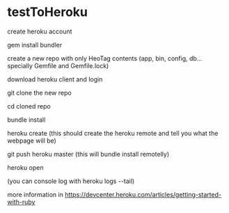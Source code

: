 # testToHeroku

create heroku account

gem install bundler

create a new repo with only HeoTag contents (app, bin, config, db... specially Gemfile and Gemfile.lock)

download heroku client and login 

git clone the new repo

cd cloned repo

bundle install

heroku create (this should create the heroku remote and tell you what the webpage will be)

git push heroku master (this will bundle install remotelly)

heroku open

(you can console log with heroku logs --tail)

more information in https://devcenter.heroku.com/articles/getting-started-with-ruby
